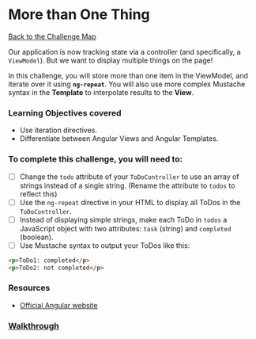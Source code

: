 # More than One Thing

[Back to the Challenge Map](00_challenge_map.md)

Our application is now tracking state via a controller (and specifically, a `ViewModel`). But we want to display multiple things on the page!

In this challenge, you will store more than one item in the ViewModel, and iterate over it using **`ng-repeat`**. You will also use more complex Mustache syntax in the **Template** to interpolate results to the **View**.

### Learning Objectives covered
- Use iteration directives.
- Differentiate between Angular Views and Angular Templates.

### To complete this challenge, you will need to:

- [ ] Change the `todo` attribute of your `ToDoController` to use an array of strings instead of a single string. (Rename the attribute to `todos` to reflect this)
- [ ] Use the `ng-repeat` directive in your HTML to display all ToDos in the `ToDoController`.
- [ ] Instead of displaying simple strings, make each ToDo in `todos` a JavaScript object with two attributes: `task` (string) and `completed` (boolean).
- [ ] Use Mustache syntax to output your ToDos like this: 

```html
<p>ToDo1: completed</p>
<p>ToDo2: not completed</p>
```

### Resources

- [Official Angular website](https://angularjs.org/)

### [Walkthrough](walkthroughs/04_more_than_one_thing.md)
